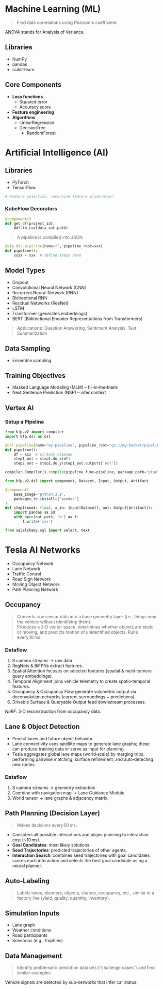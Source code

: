 # Machine Learning (ML)

> Find data correlations using Pearson's coefficient.  

ANOVA stands for Analysis of Variance.

## Libraries
- NumPy
- pandas
- scikit‑learn

## Core Components
- **Loss functions**
  - Squared error  
  - Accuracy score
- **Feature engineering**
- **Algorithms**
  - LinearRegression
  - DecisionTree
    - RandomForest

# Artificial Intelligence (AI)

## Libraries
- PyTorch
- TensorFlow

```python
# Feature selection: recursive feature elimination
```

### KubeFlow Decorators
```python
@component()
def get_df(project_id):
    ddf.to_csv(data_out.path)
```
> A pipeline is compiled into JSON.

```python
@kfp.dsl.pipeline(name="", pipeline_root=xxx)
def pipeline():
    xxxx = xxx  # define steps here
```

## Model Types
- Dropout  
- Convolutional Neural Network (CNN)  
- Recurrent Neural Network (RNN)  
- Bidirectional RNN  
- Residual Networks (ResNet)  
- LSTM  
- Transformer (generates embeddings)  
- BERT (Bidirectional Encoder Representations from Transformers)

> Applications: Question Answering, Sentiment Analysis, Text Summarization

## Data Sampling
- Ensemble sampling

## Training Objectives
- Masked Language Modeling (MLM) – fill‑in‑the‑blank  
- Next Sentence Prediction (NSP) – infer context  

## Vertex AI

### Setup a Pipeline
```python
from kfp.v2 import compiler
import kfp.dsl as dsl

@dsl.pipeline(name="my-pipeline", pipeline_root="gs://my-bucket/pipelines")
def pipeline():
    df = xxx  # already cleaned
    step1_out = step1.do_x(df)
    step2_out = step2.do_y(step1_out.outputs['out'])

compiler.Compiler().compile(pipeline_func=pipeline, package_path="pipeline.json")
```

```python
from kfp.v2.dsl import component, Dataset, Input, Output, Artifact

@component(
    base_image='python:3.9',
    packages_to_install=['pandas']
)
def step1(num1: float, x_in: Input[Dataset], out: Output[Artifact]):
    import pandas as pd
    with open(out.path, 'w') as f:
        f.write('xxx')
```

```python
from sqlalchemy.sql import select, text
```

# Tesla AI Networks

- Occupancy Network  
- Lane Network  
- Traffic Control  
- Road Sign Network  
- Moving Object Network  
- Path Planning Network  

## Occupancy
> Converts raw sensor data into a base geometry layer (i.e., things near the vehicle without identifying them).  
> Produces a 3‑D vector space, determines whether objects are static or moving, and predicts motion of unidentified objects. Runs every 10 ms.

### Dataflow
1. 8 camera streams → raw data.  
2. RegNets & BiFPNs extract features.  
3. Spatial Attention focuses on selected features (spatial & multi‑camera query embeddings).  
4. Temporal Alignment joins vehicle telemetry to create spatio‑temporal features.  
5. Occupancy & Occupancy Flow generate volumetric output via deconvolution networks (current surroundings + predictions).  
6. Drivable Surface & Queryable Output feed downstream processes.  

*NeRF*: 3‑D reconstruction from occupancy data.

## Lane & Object Detection
- Predict lanes and future object behavior.  
- Lane connectivity uses satellite maps to generate lane graphs; these can produce training data or serve as input for planning.  
- Tesla aggregates global lane maps (world‑scale) by merging trips, performing pairwise matching, surface refinement, and auto‑detecting new routes.  

### Dataflow
1. 8 camera streams → geometry extraction.  
2. Combine with navigation map → Lane Guidance Module.  
3. World tensor → lane graphs & adjacency matrix.

## Path Planning (Decision Layer)
> Makes decisions every 50 ms.

- Considers all possible interactions and aligns planning to interaction cost (~10 ms).  
- **Goal Candidates**: most likely solutions.  
- **Seed Trajectories**: predicted trajectories of other agents.  
- **Interaction Search**: combines seed trajectories with goal candidates; scores each interaction and selects the best goal candidate using a neural planner.  

## Auto‑Labeling
> Labels lanes, planners, objects, shapes, occupancy, etc., similar to a factory line (yield, quality, quantity, inventory).

## Simulation Inputs
- Lane graph  
- Weather conditions  
- Road participants  
- Scenarios (e.g., trophies)

## Data Management
> Identify problematic prediction datasets (“challenge cases”) and find similar examples.  

Vehicle signals are detected by sub‑networks that infer car status.


